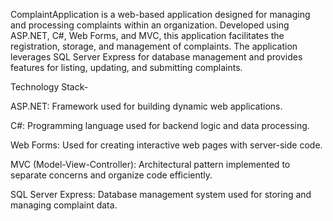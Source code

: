 ComplaintApplication is a web-based application designed for managing and processing complaints within an organization. Developed using ASP.NET, C#, Web Forms, and MVC, this application facilitates the registration, storage, and management of complaints. The application leverages SQL Server Express for database management and provides features for listing, updating, and submitting complaints.


Technology Stack-


ASP.NET: Framework used for building dynamic web applications.


C#: Programming language used for backend logic and data processing.


Web Forms: Used for creating interactive web pages with server-side code.


MVC (Model-View-Controller): Architectural pattern implemented to separate concerns and organize code efficiently.


SQL Server Express: Database management system used for storing and managing complaint data.
